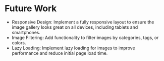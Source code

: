 # Future Work

- Responsive Design: Implement a fully responsive layout to ensure the image gallery looks great on all devices, including tablets and smartphones.
- Image Filtering: Add functionality to filter images by categories, tags, or colors.
- Lazy Loading: Implement lazy loading for images to improve performance and reduce initial page load time.
